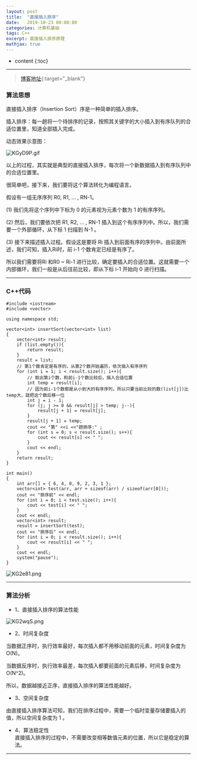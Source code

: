 ```yaml
---
layout: post
title:  "直接插入排序"
date:   2019-10-23 00:00:00
categories: 计算机基础
tags: C++
excerpt: 直接插入排序原理
mathjax: true
---
```

* content
{:toc}
---


> [博客地址](https://dufaxing.com){:target="_blank"}


### 算法思想

直接插入排序（Insertion Sort）序是一种简单的插入排序。

插入排序：每一趟将一个待排序的记录，按照其关键字的大小插入到有序队列的合适位置里，知道全部插入完成。 

动态效果示意图：

![KGyD9P.gif](https://s2.ax1x.com/2019/10/22/KGyD9P.gif)


以上的过程，其实就是典型的直接插入排序，每次将一个新数据插入到有序队列中的合适位置里。

很简单吧，接下来，我们要将这个算法转化为编程语言。

假设有一组无序序列 R0, R1, ... , RN-1。

(1) 我们先将这个序列中下标为 0 的元素视为元素个数为 1 的有序序列。

(2) 然后，我们要依次把 R1, R2, ... , RN-1 插入到这个有序序列中。所以，我们需要一个外部循环，从下标 1 扫描到 N-1 。

(3) 接下来描述插入过程。假设这是要将 Ri 插入到前面有序的序列中。由前面所述，我们可知，插入Ri时，前 i-1 个数肯定已经是有序了。

所以我们需要将Ri 和R0 ~ Ri-1 进行比较，确定要插入的合适位置。这就需要一个内部循环，我们一般是从后往前比较，即从下标 i-1 开始向 0 进行扫描。


---

### C++代码

```
#include <iostream>
#include <vector>

using namespace std;

vector<int> insertSort(vector<int> list)
{
    vector<int> result;
    if (list.empty()){
        return result;
    }
    result = list;
    // 第1个数肯定是有序的，从第2个数开始遍历，依次插入有序序列
    for (int i = 1; i < result.size(); i++){
        // 取出第i个数，和前i-1个数比较后，插入合适位置
        int temp = result[i];
        // 因为前i-1个数都是从小到大的有序序列，所以只要当前比较的数(list[j])比temp大，就把这个数后移一位
        int j = i - 1;
        for (j; j >= 0 && result[j] > temp; j--){
            result[j + 1] = result[j];
        }
        result[j + 1] = temp;
        cout << "第" <<i <<"趟排序:" ;
        for (int s = 0; s < result.size(); s++){
            cout << result[s] << " ";
        }
        cout << endl;
    }
    return result;
}

int main()
{
    int arr[] = { 6, 4, 8, 9, 2, 3, 1 };
    vector<int> test(arr, arr + sizeof(arr) / sizeof(arr[0]));
    cout << "排序前" << endl;
    for (int i = 0; i < test.size(); i++){
        cout << test[i] << " ";
    }
    cout << endl;
    vector<int> result;
    result = insertSort(test);
    cout << "排序后" << endl;
    for (int i = 0; i < result.size(); i++){
        cout << result[i] << " ";
    }
    cout << endl;
    system("pause");
}
```

![KG2e81.png](https://s2.ax1x.com/2019/10/22/KG2e81.png)


---

### 算法分析

- 1、直接插入排序的算法性能<br>

![KG2wqS.png](https://s2.ax1x.com/2019/10/22/KG2wqS.png)

- 2、时间复杂度<br>

当数据正序时，执行效率最好，每次插入都不用移动前面的元素，时间复杂度为O(N)。 

当数据反序时，执行效率最差，每次插入都要前面的元素后移，时间复杂度为O(N^2)。

所以，数据越接近正序，直接插入排序的算法性能越好。 

- 3、空间复杂度<br>

由直接插入排序算法可知，我们在排序过程中，需要一个临时变量存储要插入的值，所以空间复杂度为 1 。

- 4、算法稳定性<br>
直接插入排序的过程中，不需要改变相等数值元素的位置，所以它是稳定的算法。 

---
